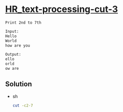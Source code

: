# [HR_text-processing-cut-3](https://www.hackerrank.com/challenges/text-processing-cut-3)

```en
Print 2nd to 7th
```

```txt
Input:
Hello
World
how are you

Output:
ello
orld
ow are
```

## Solution

* sh

  ```sh
  cut -c2-7
  ```
